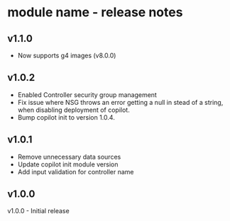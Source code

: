 # module name - release notes

## v1.1.0
- Now supports g4 images (v8.0.0)

## v1.0.2
- Enabled Controller security group management
- Fix issue where NSG throws an error getting a null in stead of a string, when disabling deployment of copilot.
- Bump copilot init to version 1.0.4.

## v1.0.1
- Remove unnecessary data sources
- Update copilot init module version
- Add input validation for controller name

## v1.0.0
v1.0.0 - Initial release